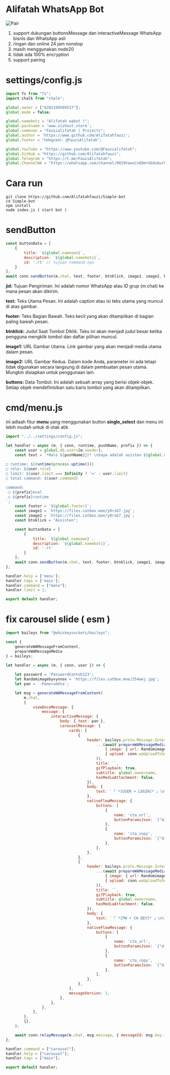 # Alifatah WhatsApp Bot

![Pair](https://files.catbox.moe/vifubv.jpg)

1. support dukungan buttonsMessage dan interactiveMessage WhatsApp bisnis dan WhatsApp asli
2. ringan dan online 24 jam nonstop 
3. masih menggunakan node20
4. tidak ada 100% encryption
5. support pairing

# settings/config.js
```config.js
import fs from "fs";
import chalk from "chalk";

global.owner = ["6282199509537"];
global.mode = false;

global.namebotz = "Alifatah wabot !";
global.packname = 'www.ziihost.store';
global.nameown = "Fauzialifatah | Projects";
global.author = 'https://www.github.com/Alifatahfauzi';
global.footer = "𝗍𝖾𝗅𝖾𝗀𝗋𝖺𝗆: @FauziAlifatah";

global.YouTube = "https://www.youtube.com/@Fauzialifatah";
global.GitHub = "https://github.com/Alifatahfauzi";
global.Telegram = "https://t.me/FauziAlifatah";
global.ChannelWA = "https://whatsapp.com/channel/0029VawsCnQ9mrGkOuburC1z";
```

# Cara run
```
git clone https://github.com/Alifatahfauzi/Simple-bot
cd Simple-bot
npm install
node index.js ( start bot )
```

# sendButton 
```javascript
const buttonData = [
    {
        title: `${global.nameown}`,
        description: `${global.namebotz}`, 
        id: '.rt' // tujuan command nya
    }
];
await conn.sendButton(m.chat, text, footer, btnklick, image1, image2, buttonData, m);
```

**jid:** Tujuan Pengiriman. Ini adalah nomor WhatsApp atau ID grup (m.chat) ke mana pesan akan dikirim.

**text:** Teks Utama Pesan. Ini adalah caption atau isi teks utama yang muncul di atas gambar.

**footer:** Teks Bagian Bawah. Teks kecil yang akan ditampilkan di bagian paling bawah pesan.

**btnklick:** Judul Saat Tombol Diklik. Teks ini akan menjadi judul besar ketika pengguna mengklik tombol dan daftar pilihan muncul.

**image1:** URL Gambar Utama. Link gambar yang akan menjadi media utama dalam pesan.

**image2:** URL Gambar Kedua. Dalam kode Anda, parameter ini ada tetapi tidak digunakan secara langsung di dalam pembuatan pesan utama. Mungkin disiapkan untuk penggunaan lain.

**buttons:** Data Tombol. Ini adalah sebuah array yang berisi objek-objek. Setiap objek mendefinisikan satu baris tombol yang akan ditampilkan.

# cmd/menu.js
ini adlaah fitur **menu** yang menggunakan button **single_select** dan menu ini lebih mudah untuk di otak atik

```javascript
import "../../settings/config.js";

let handler = async (m, { conn, runtime, pushName, prefix }) => {
    const user = global.db.users[m.sender];
    const text = `*Halo ${pushName}🪸!* \nSaya adalah asisten ${global.namebotz} otomatis, siap membantu Anda dengan informasi dan jawaban yang Anda cari
    
▢ runtime: ${runtime(process.uptime())}
▢ role: ${user.role}
▢ limit: ${user.limit === Infinity ? '∞' : user.limit}
▢ total command: ${user.command}

command:
 ▢ ${prefix}eval
 ▢ ${prefix}runtime
`;
    const footer = `${global.footer}`;
    const image1 = `https://files.catbox.moe/y9rs67.jpg`;
    const image2 = `https://files.catbox.moe/y9rs67.jpg`;
    const btnklick = "Assisten";

    const buttonData = [
        {
            title: `${global.nameown}`,
            description: `${global.namebotz}`,
            id: '.rt'
        }
    ];
    await conn.sendButton(m.chat, text, footer, btnklick, image1, image2, buttonData, m);
};

handler.help = ['menu'];
handler.tags = ['main'];
handler.command = ["menu"];
handler.limit = 1;

export default handler;
```
# fix carousel slide ( esm )
```javascript
import baileys from "@whiskeysockets/baileys";

const {
    generateWAMessageFromContent,
    prepareWAMessageMedia
} = baileys;

let handler = async (m, { conn, user }) => {
    
    let password = 'PasswordContoh123';
    let Randomimagebyvynnox = 'https://files.catbox.moe/254wej.jpg';
    let pan = `-Panerudēta`;

    let msg = generateWAMessageFromContent(
        m.chat,
        {
            viewOnceMessage: {
                message: {
                    interactiveMessage: {
                        body: { text: pan },
                        carouselMessage: {
                            cards: [
                                {
                                    header: baileys.proto.Message.InteractiveMessage.Header.create({
                                        ...(await prepareWAMessageMedia(
                                            { image: { url: Randomimagebyvynnox } },
                                            { upload: conn.waUploadToServer },
                                        )),
                                        title: ``,
                                        gifPlayback: true,
                                        subtitle: global.ownername,
                                        hasMediaAttachment: false,
                                    }),
                                    body: {
                                        text: `「 *[USER + LOGIN]* 」\n\n*[ ${global.title} ]*\n> • Jangan Spam/Mainin Bot\n> • Jangan Telpon/Call Bot\n> • Langgar Tanggung Konsekuensi`,
                                    },
                                    nativeFlowMessage: {
                                        buttons: [
                                            {
                                                name: 'cta_url',
                                                buttonParamsJson: `{"display_text":"🚀 Login ( ${global.domain} )","url":"${global.domain}","merchant_url":"${global.domain}"}`,
                                            },
                                            {
                                                name: 'cta_copy',
                                                buttonParamsJson: `{"display_text": "✩ 🚀 Copy User","copy_code": "${user.username}"}`,
                                            },
                                        ],
                                    },
                                },
                                {
                                    header: baileys.proto.Message.InteractiveMessage.Header.create({
                                        ...(await prepareWAMessageMedia(
                                            { image: { url: Randomimagebyvynnox } },
                                            { upload: conn.waUploadToServer },
                                        )),
                                        title: ``,
                                        gifPlayback: true,
                                        subtitle: global.ownername,
                                        hasMediaAttachment: false,
                                    }),
                                    body: {
                                        text: `「 *[PW + CH DEV]* 」\n\n*[ ${global.title} ]*\n• Follow Dulu\n• Ch Dev Gw\n• Beli Prem Dll Chat Owner\n• Silahkan Gunakan Dengan Bijak`,
                                    },
                                    nativeFlowMessage: {
                                        buttons: [
                                            {
                                                name: 'cta_url',
                                                buttonParamsJson: `{"display_text":"  🚀  Saluran Dev ( ${global.title} )","url":"${global.chdev}","merchant_url":"${global.chdev}"}`,
                                            },
                                            {
                                                name: 'cta_copy',
                                                buttonParamsJson: `{"display_text": "✩ 🚀 Copy Pw","copy_code": "${password}"}`,
                                            },
                                        ],
                                    },
                                },
                            ],
                            messageVersion: 1,
                        },
                    },
                },
            },
        },
        {},
    );

    await conn.relayMessage(m.chat, msg.message, { messageId: msg.key.id });
};

handler.command = ["carousel"];
handler.help = ["carousel"];
handler.tags = ["main"];

export default handler;
```
